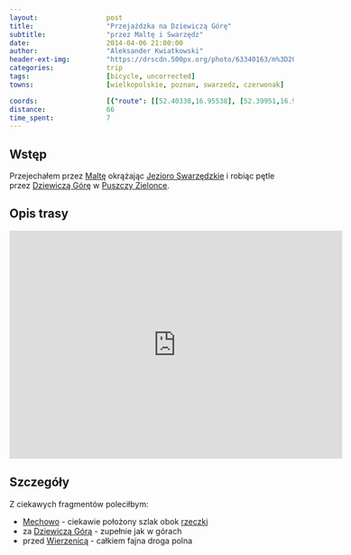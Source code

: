 ```yaml
---
layout:                 post
title:                  "Przejażdzka na Dziewiczą Górę"
subtitle:               "przez Maltę i Swarzędz"
date:                   2014-04-06 21:00:00
author:                 "Aleksander Kwiatkowski"
header-ext-img:         "https://drscdn.500px.org/photo/63340163/m%3D2048/3cb81337b0bdb0ab84db53bdf5c66e1c"
categories:             trip
tags:                   [bicycle, uncorrected]
towns:                  [wielkopolskie, poznan, swarzedz, czerwonak]

coords:                 [{"route": [[52.40338,16.95538], [52.39951,16.98800], [52.39532,17.01572], [52.40589,17.03091], [52.41684,17.06636], [52.42720,17.06318], [52.42997,17.07288], [52.46225,17.06722], [52.48991,17.06378], [52.49017,17.02877], [52.47977,17.01031], [52.47428,17.00722], [52.44070,17.05821], [52.42956,17.07074]], "type": "bicycle"}]
distance:               66
time_spent:             7
---
```


[wiki-puszcza-zielonka]:          https://pl.wikipedia.org/wiki/Park_Krajobrazowy_Puszcza_Zielonka
[wiki-jezioro-swarzedz]:          https://pl.wikipedia.org/wiki/Jezioro_Swarz%C4%99dzkie
[wiki-dziewicza-gora]:            https://pl.wikipedia.org/wiki/Dziewicza_G%C3%B3ra_(Pojezierze_Wielkopolskie)
[wiki-malta]:                     https://pl.wikipedia.org/wiki/Jezioro_Malta%C5%84skie
[wiki-mechowo]:                   https://pl.wikipedia.org/wiki/Mechowo_(wojew%C3%B3dztwo_wielkopolskie)
[wiki-rzeka-glowna]:              https://pl.wikipedia.org/wiki/G%C5%82%C3%B3wna_(rzeka)
[wiki-wierzenica]:                https://pl.wikipedia.org/wiki/Wierzenica


Wstęp
-----

Przejechałem przez [Maltę][wiki-malta] okrążając [Jezioro Swarzędzkie][wiki-jezioro-swarzedz]
i robiąc pętle przez [Dziewiczą Górę][wiki-dziewicza-gora] w [Puszczy Zielonce][wiki-puszcza-zielonka].

Opis trasy
----------

<iframe height='405' width='590' frameborder='0' allowtransparency='true' scrolling='no' src='https://www.strava.com/activities/137169869/embed/18ced69af2d3a51dae2c918e9e345c91e6b163c6'></iframe>

Szczegóły
---------

Z ciekawych fragmentów poleciłbym:

* [Mechowo][wiki-mechowo] - ciekawie położony szlak obok [rzeczki][wiki-rzeka-glowna]
* za [Dziewiczą Górą][wiki-dziewicza-gora] - zupełnie jak w górach
* przed [Wierzenicą][wiki-wierzenica] - całkiem fajna droga polna
